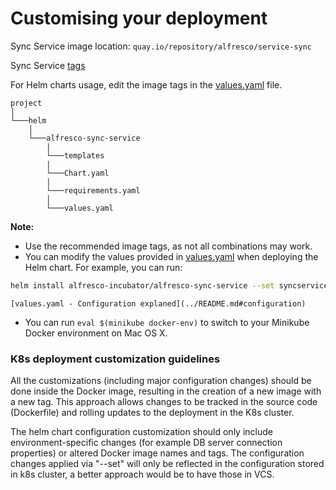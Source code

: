 # Customising your deployment

Sync Service image location: `quay.io/repository/alfresco/service-sync`

Sync Service [tags](https://quay.io/repository/alfresco/service-sync?tag=latest&tab=tags)

For Helm charts usage, edit the image tags in the  [values.yaml](../helm/alfresco-sync-service/values.yaml) file.  

```
project
│
└───helm
    │  
    └───alfresco-sync-service
        |
        └───templates
        |
        └───Chart.yaml
        |
        └───requirements.yaml
        │
        └───values.yaml
```

**Note:**
* Use the recommended image tags, as not all combinations may work.
* You can modify the values provided in [values.yaml](../helm/alfresco-sync-service/values.yaml) when deploying the Helm chart. For example, you can run:
```bash
helm install alfresco-incubator/alfresco-sync-service --set syncservice.image.tag="yourTag"
```
    [values.yaml - Configuration explaned](../README.md#configuration)
    

* You can run ```eval $(minikube docker-env)``` to switch to your Minikube Docker environment on Mac OS X.

### K8s deployment customization guidelines

 All the customizations (including major configuration changes) should be done inside the Docker image, resulting in the creation of a new image with a new tag. This approach allows changes to be tracked in the source code (Dockerfile) and rolling updates to the deployment in the K8s cluster.

 The helm chart configuration customization should only include environment-specific changes (for example DB server connection properties) or altered Docker image names and tags. The configuration changes applied via "--set" will only be reflected in the configuration stored in k8s cluster, a better approach would be to have those in VCS.
